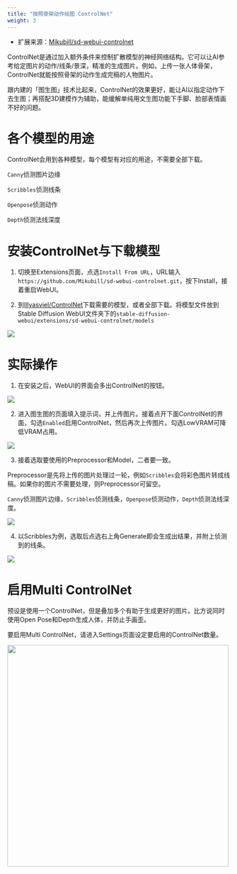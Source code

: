 ```yaml
---
title: "按照骨架动作绘图 ControlNet"
weight: 3
---
```


- 扩展来源：[Mikubill/sd-webui-controlnet](https://github.com/Mikubill/sd-webui-controlnet)

ControlNet是通过加入额外条件来控制扩散模型的神经网络结构。它可以让AI参考给定图片的动作/线条/景深，精准的生成图片。例如，上传一张人体骨架，ControlNet就能按照骨架的动作生成完稿的人物图片。

跟内建的「图生图」技术比起来，ControlNet的效果更好，能让AI以指定动作下去生图；再搭配3D建模作为辅助，能缓解单纯用文生图功能下手脚、脸部表情画不好的问题。


# 各个模型的用途

ControlNet会用到各种模型，每个模型有对应的用途，不需要全部下载。

`Canny`侦测图片边缘

`Scribbles`侦测线条

`Openpose`侦测动作

`Depth`侦测法线深度


# 安装ControlNet与下载模型

1. 切换至Extensions页面，点选`Install From URL`，URL输入`https://github.com/Mikubill/sd-webui-controlnet.git`，按下Install，接着重启WebUI。

2. 到[lllyasviel/ControlNet](https://huggingface.co/lllyasviel/ControlNet/tree/main/models)下载需要的模型，或者全部下载。将模型文件放到Stable Diffusion WebUI文件夹下的`stable-diffusion-webui/extensions/sd-webui-controlnet/models`

![](../../../images/Bicm7hz.webp)


<!--#参数解说-->


# 实际操作

1. 在安装之后，WebUI的界面会多出ControlNet的按钮。

![](../../../images/c84PFJJ.webp)

2. 进入图生图的页面填入提示词，并上传图片。接着点开下面ControlNet的界面，勾选`Enabled`启用ControlNet，然后再次上传图片。勾选LowVRAM可降低VRAM占用。

![](../../../images/QP2mKW6.webp)

3. 接着选取要使用的Preprocessor和Model，二者要一致。

Preprocessor是先将上传的图片处理过一轮，例如`Scribbles`会将彩色图片转成线稿。如果你的图片不需要处理，则Preprocessor可留空。

`Canny`侦测图片边缘，`Scribbles`侦测线条，`Openpose`侦测动作，`Depth`侦测法线深度。

![](../../../images/lSOMjfP.webp)

4. 以Scribbles为例，选取后点选右上角Generate即会生成出结果，并附上侦测到的线条。

![](../../../images/A3pecmu.webp)


# 启用Multi ControlNet

预设是使用一个ControlNet，但是叠加多个有助于生成更好的图片。比方说同时使用Open Pose和Depth生成人体，并防止手画歪。

要启用Multi ControlNet，请进入Settings页面设定要启用的ControlNet数量。

<img src=../../../images/F9joNvd.webp alt=""  width=500 loading="lazy">
